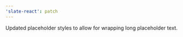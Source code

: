 ```yaml
---
'slate-react': patch
---
```


Updated placeholder styles to allow for wrapping long placeholder text.

